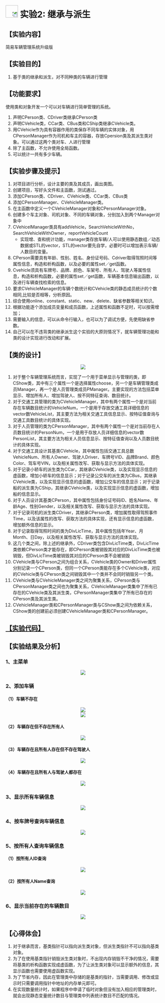 # [<img style="width:40px;transform:rotate(180deg);" src="../../../assets/image/back.jpg"/>](../index.md) 实验2: 继承与派生

## 【实验内容】

简易车辆管理系统升级版

## 【实验目的】

1. 基于类的继承和派生，对不同种类的车辆进行管理

## 【功能要求】

使用类和对象开发一个可以对车辆进行简单管理的系统。

1. 声明CPerson类、CDriver类继承CPerson类
2. 声明CVehicle类，CCar类、CBus类和CShip类继承CVehicle类。
3. 用CVehicle作为具有容器作用的类保存不同车辆的实体对象，用CPersonManager作为司机和车主的容器，存放Cpersion类及其派生类对象。可以通过这两个类对车、人进行管理
4. 除了主函数，不允许使用全局函数。
5. 可以统计一共有多少车辆。

## 【实验步骤及提示】

1. 对项目进行分析，设计主要的类及其成员，画出类图。
2. 创建项目，写好头文件和主函数，测试通过。
3. 添加CPerson类、CDriver、CVehicle类、CCar类、CBus类
4. 添加CPersonManager、CVehicleManager类。
5. 在主函数中定义一个CVehicleManager对象和CPersonManager对象。
6. 创建多个车主对象、司机对象、不同的车辆对象，分别加入到两个Manager对象中
7. CVehicelManager类具有addVehicle，SearchVehicleWithNo，
SearchVehicleWithOwner，reportVehicleCount
   * 实现增、查和统计功能，manager类存放车辆/人可以使用静态数组／动态数据或STL的vector，STL的vector要先自学，必要时可以增加表示车辆/人数目的变量。
8. CPerson需要具有年龄、性别、姓名、身份证号码、Cdriver取得驾照时间等属性信息，构造和析构函数，以及必要的属性set／get函数。
9. Cvehicle须具有车牌号、品牌、颜色、车架号、所有人、驾驶人等属性信
息，构造和析构函数，必要的属性set／get函数，车辆基本信息输出函数，以及进行车辆查找检索的信息。
10. 要求CVehicleManager的车辆个数统计和CVehicle类的静态成员统计的个数相同,比较是否相等，分析原因。
11. 综合使用online、constant、static、new、delete、缺省参数等相关知识。
12. 根据功能逐个添加成员变量和成员函数，上述属性和函数不足时，可以按需增加；
13. 需要输入的信息，可以从命令行输入，也可以为了调试方便，先使用缺省参数。
14. 自己可以在不违背类的继承派生这个实验的大原则情况下，就车辆管理功能和类的设计实现进行改动和扩展。

## 【类的设计】

<center>
    <img src="../image/experiment/2.2.2.png"/></br>
</center>

1. 对于整个车辆管理系统而言，实现了一个用于菜单显示与管理的类，即CShow类，其中有三个属性一个是选择属性choose，另一个是车辆管理类成员Manager，再一个是人员管理类成员PManager。主要实现的方法包括菜单显示、增加所有人、增加驾驶人、按不同特征查询、数目统计。
2. 对于交通工具管理的类为CVehicleManager，其中有两个属性一个是对当前存在车辆数目统计的VehicleNum，一个是用于存放交通工具详细信息的vector数VehicleList，其主要方法为相关交通工具信息显示、按特征值查询与交通工具数目统计的具体实现。
3. 对于人员管理的类为CPersonManager，其中有两个属性一个是对当前存在人员数目统计的PersonNum，一个是用于存放人员详细信息的vector数PersonList，其主要方法为相关人员信息显示、按特征值查询以及人员数目统计的具体实现。
4. 对于交通工具设计其基类CVehicle，其中属性包括交通工具总数VehicleNum、所有人Owner、驾驶人Driver、车牌号VID、品牌Brand、颜色Color、驾车号VIN，以及相关属性改写、获取与显示方法的具体实现。
5. 对于记录小轿车的派生类为CCar，其继承CVehicle类，以及实现显示信息的虚函数，增加小轿车的信息显示；对于记录公交车的派生类为CBus，其继承CVehicle类，以及实现显示信息的虚函数，增加公交车的信息显示；对于记录船的派生类为CShip，其继承CVehicle类，以及实现显示信息的虚函数，增加船的信息显示。
6. 对于人员设计其基类CPerson，其中属性包括身份证号码ID、姓名Name、年龄Age、性别Gender，以及相关属性改写、获取与显示方法的具体实现。
7. 对于记录司机的派生类CDriver，其继承CPerson类，增加属性取得驾照事件Time，以及该属性的改写、获取方法的具体实现，还有显示信息的虚函数，增加额外信息的显示。
8. 对于记录取得驾照时间的类为DivLicTime，其中属性包括年Year、月Month、日Day，以及相关属性改写、获取与显示方法的具体实现。
9. 这几个类之间，除上述的继承外，CDriver类包含DivLicTime类，DivLicTime类依赖CPerson类才能存在，即CPerson类被销毁其对应的DivLicTime类也被销毁，但DivLicTime类被销毁其对应的CPerson类不会被销毁
10. CVehicle类与CPerson之间为组合关系，CVehicle类的Owner和Driver属性分别记录一个CPerson类，但同一个CPerson类能存在多个CVehicle类，对应的CVehicle类与CPerson类之间销毁其中一个类并不会同时销毁另一个类。
11. CVehicle类与CVehicleManager类之间为聚集关系，CPerson类与CPersonManager类之间也为聚集关系，CVehicleManager类集中了所有已存在的CVehicle类及其派生类，CPersonManager类集中了所有已存在的CPerson类及其派生类。
12. CVehicleManager类和CPersonManager类与CShow类之间为依赖关系，CShow类的创建前必须创建CVehicleManager类和CPersonManager。

## [【实验代码】](../../code/index.md)

## 【实验结果及分析】

### 1、主菜单

<center>
    <img src="../image/experiment/2.2.2.png"/></br>
</center>

### 2、添加车辆

#### （1）车辆不存在

<center>
    <img src="../image/experiment/2.2.3.png"/></br>
    <img src="../image/experiment/2.2.4.png"/></br>
</center>

#### （2）车辆存在但不存在所有人

<center>
    <img src="../image/experiment/2.2.5.png"/></br>
</center>

#### （3）车辆存在且所有人存在但不存在驾驶人

<center>
    <img src="../image/experiment/2.2.6.png"/></br>
</center>

#### （4）车辆存在且所有人与驾驶人都存在

<center>
    <img src="../image/experiment/2.2.7.png"/></br>
</center>

### 3、显示所有车辆信息

<center>
    <img src="../image/experiment/2.2.8.png"/></br>
</center>

### 4、按车牌号查询车辆信息

<center>
    <img src="../image/experiment/2.2.9.png"/></br>
</center>

### 5、按所有人查询车辆信息

#### （1）按所有人ID查询

<center>
    <img src="../image/experiment/2.2.10.png"/></br>
</center>

#### （2）按所有人Name查询

<center>
    <img src="../image/experiment/2.2.11.png"/></br>
</center>

### 6、显示当前存在的车辆数目

<center>
    <img src="../image/experiment/2.2.12.png"/></br>
</center>

## 【心得体会】

1. 对于继承而言，基类指针可以指向派生类对象，但派生类指针不可以指向基类对象。
2. 为了在使用基类指针销毁派生类对象时，不出现内存销毁不干净的情况，需要将基类的析构函数实现成虚函数，为了让派生类对象可以显示额外的信息，其显示函数也需要使用虚函数实现。
3. 为了节省内存，因此在管理类中存储的是基类的指针，当需要调用、修改或显示时只需要调用指针中地址的内存单元即可。
4. 在实现数量统计时，如果程序中申请了临时对象但没有加入相应的管理类时，就会出现静态变量统计数目与管理类中列表统计数目不匹配的情况。

